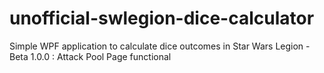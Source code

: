 # unofficial-swlegion-dice-calculator
Simple WPF application to calculate dice outcomes in Star Wars Legion
-Beta 1.0.0 : Attack Pool Page functional
